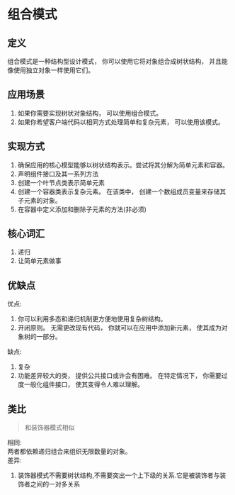 # 组合模式

## 定义
组合模式是一种结构型设计模式， 你可以使用它将对象组合成树状结构， 并且能像使用独立对象一样使用它们。

## 应用场景
1. 如果你需要实现树状对象结构， 可以使用组合模式。  
2. 如果你希望客户端代码以相同方式处理简单和复杂元素， 可以使用该模式。  

## 实现方式
1. 确保应用的核心模型能够以树状结构表示。尝试将其分解为简单元素和容器。  
2. 声明组件接口及其一系列方法  
3. 创建一个叶节点类表示简单元素  
4. 创建一个容器类表示复杂元素。 在该类中， 创建一个数组成员变量来存储其子元素的对象。   
5. 在容器中定义添加和删除子元素的方法(非必须)  


## 核心词汇
1. 递归  
2. 让简单元素做事

## 优缺点
优点:  
1. 你可以利用多态和递归机制更方便地使用复杂树结构。  
2. 开闭原则。 无需更改现有代码， 你就可以在应用中添加新元素， 使其成为对象树的一部分。

缺点:
1. 复杂
2. 功能差异较大的类， 提供公共接口或许会有困难。 在特定情况下， 你需要过度一般化组件接口， 使其变得令人难以理解。

## 类比
> 和装饰器模式相似

相同:  
两者都依赖递归组合来组织无限数量的对象。  
差异:
1. 装饰器模式不需要树状结构,不需要突出一个上下级的关系.它是被装饰者与装饰者之间的一对多关系

